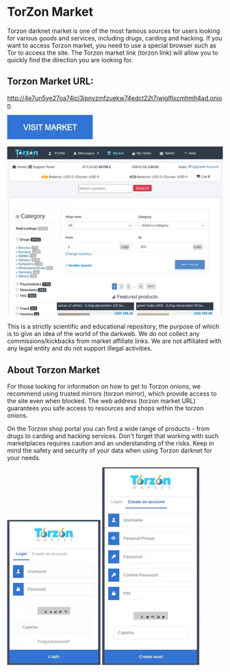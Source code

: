 # TorZon Market
Torzon darknet market is one of the most famous sources for users looking for various goods and services, including drugs, carding and hacking. If you want to access Torzon market, you need to use a special browser such as Tor to access the site. The Torzon market link (torzon link) will allow you to quickly find the direction you are looking for.

## Torzon Market URL:

http://4e7un5ye27oa74icj3ipnvzmfzuekw74edct22t7jwiglflxcmhmh4ad.onion

[<img src="/assets/deidiso.webp" width="200">](http://4e7un5ye27oa74icj3ipnvzmfzuekw74edct22t7jwiglflxcmhmh4ad.onion)

<a href="http://4e7un5ye27oa74icj3ipnvzmfzuekw74edct22t7jwiglflxcmhmh4ad.onion"><img src="/assets/roijobfo.webp" alt="image" style="max-width: 100%;"><a>

This is a strictly scientific and educational repository, the purpose of which is to give an idea of the world of the darkweb. We do not collect any commissions/kickbacks from market affiliate links. We are not affiliated with any legal entity and do not support illegal activities.

## About Torzon Market

For those looking for information on how to get to Torzon onions, we recommend using trusted mirrors (torzon mirror), which provide access to the site even when blocked. The web address (torzon market URL) guarantees you safe access to resources and shops within the torzon onions.

On the Torzon shop portal you can find a wide range of products - from drugs to carding and hacking services. Don't forget that working with such marketplaces requires caution and an understanding of the risks. Keep in mind the safety and security of your data when using Torzon darknet for your needs.

<a href="http://4e7un5ye27oa74icj3ipnvzmfzuekw74edct22t7jwiglflxcmhmh4ad.onion"><img src="/assets/probadad.webp" alt="image" style="max-width: 100%;"><a>  <a href="http://4e7un5ye27oa74icj3ipnvzmfzuekw74edct22t7jwiglflxcmhmh4ad.onion"><img src="/assets/gimostdi.webp" alt="image" style="max-width: 100%;"><a>